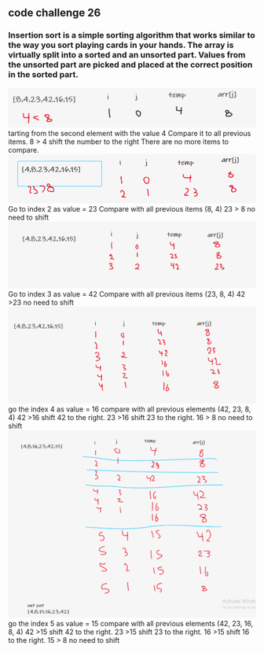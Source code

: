 ## code challenge 26
### Insertion sort is a simple sorting algorithm that works similar to the way you sort playing cards in your hands. The array is virtually split into a sorted and an unsorted part. Values from the unsorted part are picked and placed at the correct position in the sorted part.
![step one](img/image.png)
tarting from the second element with the value 4
Compare it to all previous items.
8 > 4  shift the number to the right
There are no more items to compare.
![step two](img/step2.png)
Go to index 2 as value = 23
Compare with all previous items (8, 4)
23 > 8 no need to shift
![step three](img/step3.png)
Go to index 3 as value = 42
Compare with all previous items (23, 8, 4)
42 >23 no need to shift
![step four](img/step4.png)
go the index 4 as value = 16
compare with all previous elements (42, 23, 8, 4)
42 >16 shift 42 to the right.
23 >16 shift 23 to the right.
16 > 8 no need to shift
![step five](img/step5.png)
go the index 5 as value = 15
compare with all previous elements (42, 23, 16, 8, 4)
42 >15 shift 42 to the right.
23 >15 shift 23 to the right.
16 >15 shift 16 to the right.
15 > 8 no need to shift